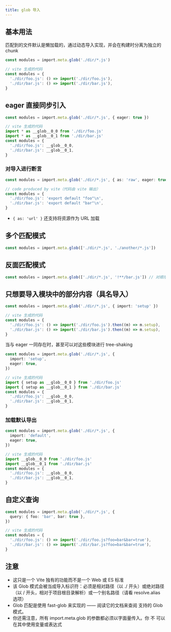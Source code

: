 ```yaml
---
title: glob 导入
---
```


## 基本用法

匹配到的文件默认是懒加载的，通过动态导入实现，并会在构建时分离为独立的 chunk

```ts
const modules = import.meta.glob('./dir/*.js')
```

```ts
// vite 生成的代码
const modules = {
  './dir/foo.js': () => import('./dir/foo.js'),
  './dir/bar.js': () => import('./dir/bar.js'),
}
```

## eager 直接同步引入

```ts
const modules = import.meta.glob('./dir/*.js', { eager: true })
```

```ts
// vite 生成的代码
import * as __glob__0_0 from './dir/foo.js'
import * as __glob__0_1 from './dir/bar.js'
const modules = {
  './dir/foo.js': __glob__0_0,
  './dir/bar.js': __glob__0_1,
}
```

### 对导入进行断言

```ts
const modules = import.meta.glob('./dir/*.js', { as: 'raw', eager: true })
```

```ts
// code produced by vite（代码由 vite 输出）
const modules = {
  './dir/foo.js': 'export default "foo"\n',
  './dir/bar.js': 'export default "bar"\n',
}
```

- `{ as: 'url' }` 还支持将资源作为 URL 加载

## 多个匹配模式

```ts
const modules = import.meta.glob(['./dir/*.js', './another/*.js'])
```

## 反面匹配模式

```ts
const modules = import.meta.glob(['./dir/*.js', '!**/bar.js']) // 对顺序没什么要求
```

## 只想要导入模块中的部分内容（具名导入）

```ts
const modules = import.meta.glob('./dir/*.js', { import: 'setup' })
```

```ts
// vite 生成的代码
const modules = {
  './dir/foo.js': () => import('./dir/foo.js').then((m) => m.setup),
  './dir/bar.js': () => import('./dir/bar.js').then((m) => m.setup),
}
```

当与 eager 一同存在时，甚至可以对这些模块进行 tree-shaking

```ts
const modules = import.meta.glob('./dir/*.js', {
  import: 'setup',
  eager: true,
})
```

```ts
// vite 生成的代码
import { setup as __glob__0_0 } from './dir/foo.js'
import { setup as __glob__0_1 } from './dir/bar.js'
const modules = {
  './dir/foo.js': __glob__0_0,
  './dir/bar.js': __glob__0_1,
}
```

### 加载默认导出

```ts
const modules = import.meta.glob('./dir/*.js', {
  import: 'default',
  eager: true,
})
```

```ts
// vite 生成的代码
import __glob__0_0 from './dir/foo.js'
import __glob__0_1 from './dir/bar.js'
const modules = {
  './dir/foo.js': __glob__0_0,
  './dir/bar.js': __glob__0_1,
}
```

## 自定义查询

```ts
const modules = import.meta.glob('./dir/*.js', {
  query: { foo: 'bar', bar: true },
})
```

```ts
// vite 生成的代码
const modules = {
  './dir/foo.js': () => import('./dir/foo.js?foo=bar&bar=true'),
  './dir/bar.js': () => import('./dir/bar.js?foo=bar&bar=true'),
}
```

## 注意

- 这只是一个 Vite 独有的功能而不是一个 Web 或 ES 标准
- 该 Glob 模式会被当成导入标识符：必须是相对路径（以 ./ 开头）或绝对路径（以 / 开头，相对于项目根目录解析）或一个别名路径（请看 resolve.alias 选项）
- Glob 匹配是使用 fast-glob 来实现的 —— 阅读它的文档来查阅 支持的 Glob 模式。
- 你还需注意，所有 import.meta.glob 的参数都必须以字面量传入。你 不 可以在其中使用变量或表达式
